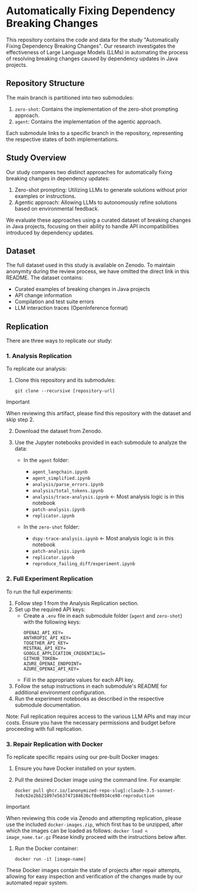 # Automatically Fixing Dependency Breaking Changes

This repository contains the code and data for the study "Automatically Fixing Dependency Breaking Changes". Our research investigates the effectiveness of Large Language Models (LLMs) in automating the process of resolving breaking changes caused by dependency updates in Java projects.

## Repository Structure

The main branch is partitioned into two submodules:

1. `zero-shot`: Contains the implementation of the zero-shot prompting approach.
2. `agent`: Contains the implementation of the agentic approach.

Each submodule links to a specific branch in the repository, representing the respective states of both implementations.

## Study Overview

Our study compares two distinct approaches for automatically fixing breaking changes in dependency updates:

1. Zero-shot prompting: Utilizing LLMs to generate solutions without prior examples or instructions.
2. Agentic approach: Allowing LLMs to autonomously refine solutions based on environmental feedback.

We evaluate these approaches using a curated dataset of breaking changes in Java projects, focusing on their ability to handle API incompatibilities introduced by dependency updates.

## Dataset

The full dataset used in this study is available on Zenodo. To maintain anonymity during the review process, we have omitted the direct link in this README. The dataset contains:

- Curated examples of breaking changes in Java projects
- API change information
- Compilation and test suite errors
- LLM interaction traces (OpenInference format)


## Replication

There are three ways to replicate our study:

### 1. Analysis Replication

To replicate our analysis:

1. Clone this repository and its submodules:
   ```
   git clone --recursive [repository-url]
   ```
> [!IMPORTANT]  
> When reviewing this artifact, please find this repository with the dataset and skip step 2.

2. Download the dataset from Zenodo.
3. Use the Jupyter notebooks provided in each submodule to analyze the data:

   - In the `agent` folder:
     - `agent_langchain.ipynb`
     - `agent_simplified.ipynb`
     - `analysis/parse_errors.ipynb`
     - `analysis/total_tokens.ipynb`
     - `analysis/trace-analysis.ipynb` <- Most analysis logic is in this notebook
     - `patch-analysis.ipynb`
     - `replicator.ipynb`

   - In the `zero-shot` folder:
     - `dspy-trace-analysis.ipynb` <- Most analysis logic is in this notebook
     - `patch-analysis.ipynb`
     - `replicator.ipynb`
     - `reproduce_failing_diff/experiment.ipynb`

### 2. Full Experiment Replication

To run the full experiments:

1. Follow step 1 from the Analysis Replication section.
2. Set up the required API keys:
   - Create a `.env` file in each submodule folder (`agent` and `zero-shot`) with the following keys:
     ```
     OPENAI_API_KEY=
     ANTHROPIC_API_KEY=
     TOGETHER_API_KEY=
     MISTRAL_API_KEY=
     GOOGLE_APPLICATION_CREDENTIALS=
     GITHUB_TOKEN=
     AZURE_OPENAI_ENDPOINT=
     AZURE_OPENAI_API_KEY=
     ```
   - Fill in the appropriate values for each API key.
3. Follow the setup instructions in each submodule's README for additional environment configuration.
4. Run the experiment notebooks as described in the respective submodule documentation.

Note: Full replication requires access to the various LLM APIs and may incur costs. Ensure you have the necessary permissions and budget before proceeding with full replication.

### 3. Repair Replication with Docker

To replicate specific repairs using our pre-built Docker images:

1. Ensure you have Docker installed on your system.

2. Pull the desired Docker image using the command line. For example:

   ```
   docker pull ghcr.io/[anonymized-repo-slug]:claude-3.5-sonnet-7e8c62e2bb21097e563747184636cf8e8934ce98-reproduction
   ```

> [!IMPORTANT]  
> When reviewing this code via Zenodo and attempting replication, please use the included `docker-images.zip`, which first has to be unzipped, after which the images can be loaded as follows: `docker load < image_name.tar.gz` Please kindly proceed with the instructions below after.

1. Run the Docker container:

   ```
   docker run -it [image-name]
   ```

These Docker images contain the state of projects after repair attempts, allowing for easy inspection and verification of the changes made by our automated repair system.